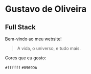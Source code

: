 # Gustavo de Oliveira
## Full Stack

Bem-vindo ao meu website!

> A vida, o universo, e tudo mais.

Cores que eu gosto:

`#ffffff`
`#0969DA`
